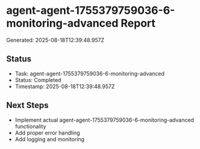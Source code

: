 # agent-agent-1755379759036-6-monitoring-advanced Report

Generated: 2025-08-18T12:39:48.957Z

## Status
- Task: agent-agent-1755379759036-6-monitoring-advanced
- Status: Completed
- Timestamp: 2025-08-18T12:39:48.957Z

## Next Steps
- Implement actual agent-agent-1755379759036-6-monitoring-advanced functionality
- Add proper error handling
- Add logging and monitoring
